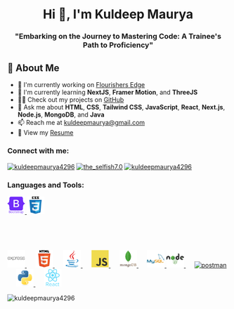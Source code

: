 <h1 align="center">Hi 👋, I'm Kuldeep Maurya</h1>
<h3 align="center">"Embarking on the Journey to Mastering Code: A Trainee's Path to Proficiency"</h3>

## 🚀 About Me

- 🔭 I'm currently working on [Flourishers Edge](https://www.flourishersedge.com/)
- 🌱 I'm currently learning **NextJS**, **Framer Motion**, and **ThreeJS**
- 👨‍💻 Check out my projects on [GitHub](https://github.com/kuldeepmaurya4296/)
- 💬 Ask me about **HTML**, **CSS**, **Tailwind CSS**, **JavaScript**, **React**, **Next.js**, **Node.js**, **MongoDB**, and **Java**
- 📫 Reach me at [kuldeepmaurya@gmail.com](mailto:kuldeepmaurya@gmail.com)
- 📄 View my [Resume](https://drive.google.com/file/d/1qF-7OKSjoMkQ0ZE4Znza41PFF3ylmbIF/view?usp=sharing)

<h3 align="left">Connect with me:</h3>
<p align="left" class='flex gap-3 flex-wrap'>
<a href="https://linkedin.com/in/kuldeepmaurya4296" target="blank"><img align="center" src="https://raw.githubusercontent.com/rahuldkjain/github-profile-readme-generator/master/src/images/icons/Social/linked-in-alt.svg" alt="kuldeepmaurya4296" height="30" width="40" /></a>
<a href="https://instagram.com/the_selfish7.0" target="blank"><img align="center" src="https://raw.githubusercontent.com/rahuldkjain/github-profile-readme-generator/master/src/images/icons/Social/instagram.svg" alt="the_selfish7.0" height="30" width="40" /></a>
<a href="https://www.leetcode.com/kuldeepmaurya4296" target="blank"><img align="center" src="https://raw.githubusercontent.com/rahuldkjain/github-profile-readme-generator/master/src/images/icons/Social/leet-code.svg" alt="kuldeepmaurya4296" height="30" width="40" /></a>
</p>

<h3 align="left">Languages and Tools:</h3>
<p align="left">
  <a href="https://getbootstrap.com" target="_blank" rel="noreferrer"> 
    <img src="https://raw.githubusercontent.com/devicons/devicon/master/icons/bootstrap/bootstrap-plain-wordmark.svg" alt="bootstrap" width="40" height="40"/> 
  </a> 
  <a href="https://www.w3schools.com/css/" target="_blank" rel="noreferrer"> 
    <img src="https://raw.githubusercontent.com/devicons/devicon/master/icons/css3/css3-original-wordmark.svg" alt="css3" width="40" height="40"/> 
  </a> 
  <a href="https://tailwindcss.com/" target="_blank" rel="noreferrer"> 
    <svg class="h-6 text-slate-900" aria-hidden="true" viewBox="0 0 160 24" fill="none"><path d="M18.724 1.714c-4.538 0-7.376 2.286-8.51 6.857 1.702-2.285 3.687-3.143 5.957-2.57 1.296.325 2.22 1.271 3.245 2.318 1.668 1.706 3.6 3.681 7.819 3.681 4.539 0 7.376-2.286 8.51-6.857-1.701 2.286-3.687 3.143-5.957 2.571-1.294-.325-2.22-1.272-3.245-2.32-1.668-1.705-3.6-3.68-7.819-3.68zM10.214 12c-4.539 0-7.376 2.286-8.51 6.857 1.701-2.286 3.687-3.143 5.957-2.571 1.294.325 2.22 1.272 3.245 2.32 1.668 1.705 3.6 3.68 7.818 3.68 4.54 0 7.377-2.286 8.511-6.857-1.702 2.286-3.688 3.143-5.957 2.571-1.295-.326-2.22-1.272-3.245-2.32-1.669-1.705-3.6-3.68-7.82-3.68z" class="fill-sky-400"></path>
</svg>
  </a> 
 
 
 
  <a href="https://expressjs.com" target="_blank" rel="noreferrer"> 
    <img src="https://raw.githubusercontent.com/devicons/devicon/master/icons/express/express-original-wordmark.svg" alt="express" width="40" height="40"/> 
  </a> 
 &nbsp;&nbsp;&nbsp;&nbsp;
  
  <a href="https://www.w3.org/html/" target="_blank" rel="noreferrer"> 
    <img src="https://raw.githubusercontent.com/devicons/devicon/master/icons/html5/html5-original-wordmark.svg" alt="html5" width="40" height="40"/> 
  </a> &nbsp;&nbsp;&nbsp;&nbsp;
  <a href="https://www.java.com" target="_blank" rel="noreferrer"> 
    <img src="https://raw.githubusercontent.com/devicons/devicon/master/icons/java/java-original.svg" alt="java" width="40" height="40"/> 
  </a> &nbsp;&nbsp;&nbsp;&nbsp;
  <a href="https://developer.mozilla.org/en-US/docs/Web/JavaScript" target="_blank" rel="noreferrer"> 
    <img src="https://raw.githubusercontent.com/devicons/devicon/master/icons/javascript/javascript-original.svg" alt="javascript" width="40" height="40"/> 
  </a> 
 &nbsp;&nbsp;&nbsp;&nbsp;
  <a href="https://www.mongodb.com/" target="_blank" rel="noreferrer"> 
    <img src="https://raw.githubusercontent.com/devicons/devicon/master/icons/mongodb/mongodb-original-wordmark.svg" alt="mongodb" width="40" height="40"/> 
  </a> 
  &nbsp;&nbsp;&nbsp;&nbsp;
  <a href="https://www.mysql.com/" target="_blank" rel="noreferrer"> 
    <img src="https://raw.githubusercontent.com/devicons/devicon/master/icons/mysql/mysql-original-wordmark.svg" alt="mysql" width="40" height="40"/> 
  </a> 
  <a href="https://nodejs.org" target="_blank" rel="noreferrer"> 
    <img src="https://raw.githubusercontent.com/devicons/devicon/master/icons/nodejs/nodejs-original-wordmark.svg" alt="nodejs" width="40" height="40"/> 
  </a> 
  &nbsp;&nbsp;&nbsp;&nbsp;
  <a href="https://postman.com" target="_blank" rel="noreferrer"> 
    <img src="https://www.vectorlogo.zone/logos/getpostman/getpostman-icon.svg" alt="postman" width="40" height="40"/> 
  </a> 
  &nbsp;&nbsp;&nbsp;&nbsp;
  <a href="https://www.python.org" target="_blank" rel="noreferrer"> 
    <img src="https://raw.githubusercontent.com/devicons/devicon/master/icons/python/python-original.svg" alt="python" width="40" height="40"/> 
  </a> 
  &nbsp;&nbsp;&nbsp;&nbsp;
  <a href="https://reactjs.org/" target="_blank" rel="noreferrer"> 
    <img src="https://raw.githubusercontent.com/devicons/devicon/master/icons/react/react-original-wordmark.svg" alt="react" width="40" height="40"/> 
  </a> 
  
</p>

<p><img align="center" src="https://github-readme-streak-stats.herokuapp.com/?user=kuldeepmaurya4296&" alt="kuldeepmaurya4296" /></p>


